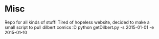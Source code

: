 # Misc
Repo for all kinds of stuff!
Tired of hopeless website, decided to make a small script to pull dilbert comics :D
python getDilbert.py -s 2015-01-01 -e 2015-01-10

